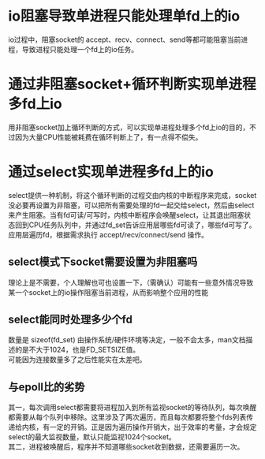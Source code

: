 # io阻塞导致单进程只能处理单fd上的io
io过程中，阻塞socket的 accept、recv、connect、send等都可能阻塞当前进程，导致进程只能处理一个fd上的io任务。  
# 通过非阻塞socket+循环判断实现单进程多fd上io
用非阻塞socket加上循环判断的方式，可以实现单进程处理多个fd上io的目的，不过因为大量CPU性能被耗费在循环判断上了，有一点得不偿失。 
# 通过select实现单进程多fd上的io
select提供一种机制，将这个循环判断的过程交由内核的中断程序来完成，socket没必要再设置为非阻塞，可以把所有需要处理的fd一起交给select，然后由select来产生阻塞。当有fd可读/可写时，内核中断程序会唤醒select，让其退出阻塞状态回到CPU任务队列中，并通过fd_set告诉应用层哪些fd可读了，哪些fd可写了。应用层遍历fd，根据需求执行 accept/recv/connect/send 操作。  
## select模式下socket需要设置为非阻塞吗
理论上是不需要，个人理解也可也设置一下，（需确认）可能有一些意外情况导致某一个socket上的io操作阻塞当前进程，从而影响整个应用的性能
## select能同时处理多少个fd
数量是 sizeof(fd_set) 由操作系统/硬件环境等决定，一般不会太多，man文档描述的是不大于1024，也是FD_SETSIZE值。  
可能因为连接数量多了之后性能实在太差吧。  
## 与epoll比的劣势
其一，每次调用select都需要将进程加入到所有监视socket的等待队列，每次唤醒都需要从每个队列中移除。这里涉及了两次遍历，而且每次都要将整个fds列表传递给内核，有一定的开销。正是因为遍历操作开销大，出于效率的考量，才会规定select的最大监视数量，默认只能监视1024个socket。  
其二，进程被唤醒后，程序并不知道哪些socket收到数据，还需要遍历一次。  